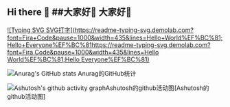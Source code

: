 ## Hi there 👋   ##大家好👋   大家好👋

[![Typing SVG   SVG打字](https://readme-typing-svg.demolab.com?font=Fira+Code&pause=1000&width=435&lines=Hello+World%EF%BC%81;Hello+Everyone%EF%BC%81https://readme-typing-svg.demolab.com?font=Fira Code&pause=1000&width=435&lines=Hello World%EF%BC%81;Hello Everyone%EF%BC%81)](https://git.io/typing-svg)


![Anurag's GitHub stats   Anurag的GitHub统计](https://github-readme-stats.vercel.app/api?username=Sakanasaigao&show_icons=true)


![Ashutosh's github activity graphAshutosh的github活动图](https://github-readme-activity-graph.vercel.app/graph?username=Sakanasaigao)[Ashutosh的github活动图]
